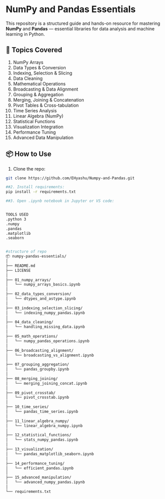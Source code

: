 # NumPy and Pandas Essentials

This repository is a structured guide and hands-on resource for mastering **NumPy** and **Pandas** — essential libraries for data analysis and machine learning in Python.

## 🧩 Topics Covered

1. NumPy Arrays
2. Data Types & Conversion
3. Indexing, Selection & Slicing
4. Data Cleaning
5. Mathematical Operations
6. Broadcasting & Data Alignment
7. Grouping & Aggregation
8. Merging, Joining & Concatenation
9. Pivot Tables & Cross-tabulation
10. Time Series Analysis
11. Linear Algebra (NumPy)
12. Statistical Functions
13. Visualization Integration
14. Performance Tuning
15. Advanced Data Manipulation

## 📦 How to Use

1. Clone the repo:
```bash
git clone https://github.com/EHyashu/Numpy-and-Pandas.git

##2. Install requirements:
pip install -r requirements.txt

##3. Open .ipynb notebook in Jupyter or VS code:


TOOLS USED
.python 3
.numpy
.pandas
.matplotlib
.seaborn


#structure of repo
📦 numpy-pandas-essentials/
│
├── README.md
├── LICENSE
│
├── 01_numpy_arrays/
│   └── numpy_arrays_basics.ipynb
│
├── 02_data_types_conversion/
│   └── dtypes_and_astype.ipynb
│
├── 03_indexing_selection_slicing/
│   └── indexing_numpy_pandas.ipynb
│
├── 04_data_cleaning/
│   └── handling_missing_data.ipynb
│
├── 05_math_operations/
│   └── numpy_pandas_operations.ipynb
│
├── 06_broadcasting_alignment/
│   └── broadcasting_vs_alignment.ipynb
│
├── 07_grouping_aggregation/
│   └── pandas_groupby.ipynb
│
├── 08_merging_joining/
│   └── merging_joining_concat.ipynb
│
├── 09_pivot_crosstab/
│   └── pivot_crosstab.ipynb
│
├── 10_time_series/
│   └── pandas_time_series.ipynb
│
├── 11_linear_algebra_numpy/
│   └── linear_algebra_numpy.ipynb
│
├── 12_statistical_functions/
│   └── stats_numpy_pandas.ipynb
│
├── 13_visualization/
│   └── pandas_matplotlib_seaborn.ipynb
│
├── 14_performance_tuning/
│   └── efficient_pandas.ipynb
│
├── 15_advanced_manipulation/
│   └── advanced_numpy_pandas.ipynb
│
└── requirements.txt
